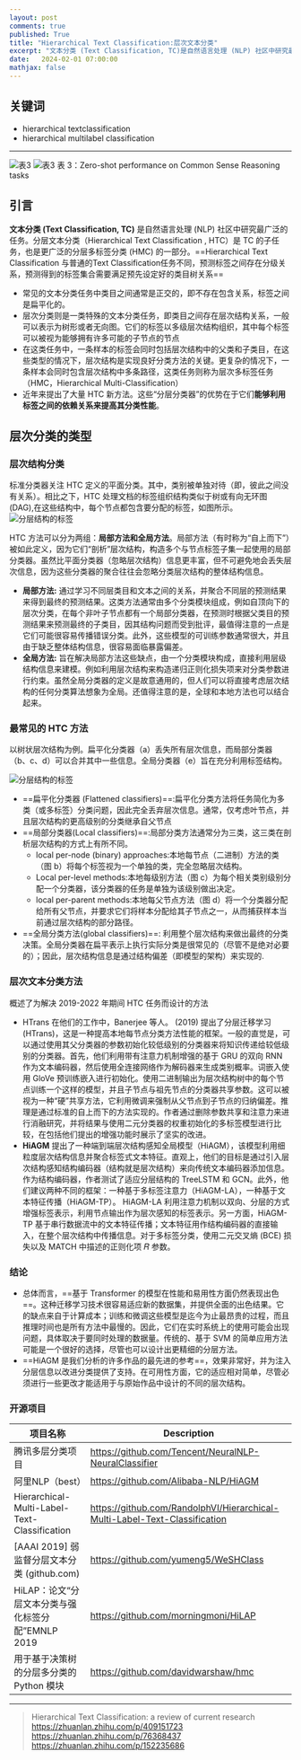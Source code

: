 ```yaml
---
layout: post
comments: true
published: True
title: "Hierarchical Text Classification:层次文本分类"
excerpt: "文本分类 (Text Classification, TC)是自然语言处理 (NLP) 社区中研究最广泛的任务。分层文本分类（Hierarchical Text Classification , HTC）是 TC 的子任务，也是更广泛的分层多标签分类 (HMC) 的一部分。Hierarchical Text Classification 与普通的Text Classification任务不同，预测标签之间存在分级关系，预测得到的标签集合需要满足预先设定好的类目树关系"
date:   2024-02-01 07:00:00
mathjax: false
---
```


## 关键词

- hierarchical textclassification
- hierarchical multilabel classification

* * *
![表3](https://github.com/Walker-DJ1/Walker-DJ1.github.io/blob/master/image_data/llama1/3-TABLE3-1.png)
![表3](https://github.com/Walker-DJ1/Walker-DJ1.github.io/blob/master/image_data/llama1/3-TABLE3-1.png)
表 3：Zero-shot performance on Common Sense Reasoning tasks
## 引言

**文本分类 (Text Classification, TC)** 是自然语言处理 (NLP) 社区中研究最广泛的任务。分层文本分类（Hierarchical Text Classification , HTC）是 TC 的子任务，也是更广泛的分层多标签分类 (HMC) 的一部分。==Hierarchical Text Classification 与普通的Text Classification任务不同，预测标签之间存在分级关系，预测得到的标签集合需要满足预先设定好的类目树关系==

- 常见的文本分类任务中类目之间通常是正交的，即不存在包含关系，标签之间是扁平化的。
- 层次分类则是一类特殊的文本分类任务，即类目之间存在层次结构关系，一般可以表示为树形或者无向图。它们的标签以多级层次结构组织，其中每个标签可以被视为能够拥有许多可能的子节点的节点
- 在这类任务中，一条样本的标签会同时包括层次结构中的父类和子类目，在这些类型的情况下，层次结构是实现良好分类方法的关键。更复杂的情况下，一条样本会同时包含层次结构中多条路径，这类任务则称为层次多标签任务（HMC，Hierarchical Multi-Classification）
- 近年来提出了大量 HTC 新方法。这些“分层分类器”的优势在于它们**能够利用标签之间的依赖关系来提高其分类性能**。

## 层次分类的类型

### 层次结构分类

标准分类器关注 HTC 定义的平面分类。其中，类别被单独对待（即，彼此之间没有关系）。相比之下，HTC 处理文档的标签组织结构类似于树或有向无环图 (DAG),在这些结构中，每个节点都包含要分配的标签，如图所示。  
![分层结构的标签](https://github.com/Walker-DJ1/Walker-DJ1.github.io/blob/master/image_data/01Hierarchical%20Text%20Classification/fig1.png?raw=true)

HTC 方法可以分为两组：**局部方法和全局方法**。局部方法（有时称为“自上而下”）被如此定义，因为它们“剖析”层次结构，构造多个与节点标签子集一起使用的局部分类器。虽然比平面分类器（忽略层次结构）信息更丰富，但不可避免地会丢失层次信息，因为这些分类器的聚合往往会忽略分类层次结构的整体结构信息。

- **局部方法:** 通过学习不同层类目和文本之间的关系，并聚合不同层的预测结果来得到最终的预测结果。这类方法通常由多个分类模块组成，例如自顶向下的层次分类，在每个非叶子节点都有一个局部分类器，在预测时根据父类目的预测结果来预测最终的子类目，因其结构问题而受到批评，最值得注意的一点是它们可能很容易传播错误分类。此外，这些模型的可训练参数通常很大，并且由于缺乏整体结构信息，很容易面临暴露偏差。
- **全局方法:** 旨在解决局部方法这些缺点，由一个分类模块构成，直接利用层级结构信息来建模。例如利用层次结构来构造递归正则化损失项来对分类参数进行约束。虽然全局分类器的定义是故意通用的，但人们可以将直接考虑层次结构的任何分类算法想象为全局。还值得注意的是，全球和本地方法也可以结合起来。

### 最常见的 HTC 方法

以树状层次结构为例。扁平化分类器（a）丢失所有层次信息，而局部分类器（b、c、d）可以合并其中一些信息。全局分类器（e）旨在充分利用标签结构。

![分层结构的标签](https://github.com/Walker-DJ1/Walker-DJ1.github.io/blob/master/image_data/01Hierarchical%20Text%20Classification/fig2.png?raw=true)

- ==扁平化分类器 (Flattened classifiers)==:扁平化分类方法将任务简化为多类（或多标签）分类问题，因此完全丢弃层次信息。通常，仅考虑叶节点，并且层次结构的更高级别的分类继承自父节点
- ==局部分类器(Local classifiers)==:局部分类方法通常分为三类，这三类在剖析层次结构的方式上有所不同。
    - local per-node (binary) approaches:本地每节点（二进制）方法的类（图 b）将每个标签视为一个单独的类，完全忽略层次结构。
    - Local per-level methods:本地每级别方法（图 c）为每个相关类别级别分配一个分类器，该分类器的任务是单独为该级别做出决定。
    - local per-parent methods:本地每父节点方法（图 d）将一个分类器分配给所有父节点，并要求它们将样本分配给其子节点之一，从而捕获样本当前通过层次结构的部分路径。
- ==全局分类方法(global classifiers)==: 利用整个层次结构来做出最终的分类决策。全局分类器在扁平表示上执行实际分类是很常见的（尽管不是绝对必要的）；因此，层次结构信息是通过结构偏差（即模型的架构）来实现的.

### 层次文本分类方法

概述了为解决 2019-2022 年期间 HTC 任务而设计的方法

- HTrans 在他们的工作中，Banerjee 等人。 (2019) 提出了分层迁移学习 (HTrans)，这是一种提高本地每节点分类方法性能的框架。一般的直觉是，可以通过使用其父分类器的参数初始化较低级别的分类器来将知识传递给较低级别​​的分类器。首先，他们利用带有注意力机制增强的基于 GRU 的双向 RNN 作为文本编码器，然后使用全连接网络作为解码器来生成类别概率。词嵌入使用 GloVe 预训练嵌入进行初始化。使用二进制输出为层次结构树中的每个节点训练一个这样的模型，并且子节点与祖先节点的分类器共享参数。这可以被视为一种“硬”共享方法，它利用微调来强制从父节点到子节点的归纳偏差。推理是通过标准的自上而下的方法实现的。作者通过删除参数共享和注意力来进行消融研究，并将结果与​​使用二元分类器的权重初始化的多标签模型进行比较，在包括他们提出的增强功能时展示了坚实的改进。
- **HiAGM** 提出了一种端到端层次结构感知全局模型（HiAGM），该模型利用细粒度层次结构信息并聚合标签式文本特征。直观上，他们的目标是通过引入层次结构感知结构编码器（结构就是层次结构）来向传统文本编码器添加信息。作为结构编码器，作者测试了适应分层结构的 TreeLSTM 和 GCN。此外，他们建议两种不同的框架：一种基于多标签注意力（HiAGM-LA），一种基于文本特征传播（HiAGM-TP）。 HiAGM-LA 利用注意力机制以双向、分层的方式增强标签表示，利用节点输出作为层次感知的标签表示。另一方面，HiAGM-TP 基于串行数据流中的文本特征传播；文本特征用作结构编码器的直接输入，在整个层次结构中传播信息。对于多标签分类，使用二元交叉熵 (BCE) 损失以及 MATCH 中描述的正则化项 𝑅 参数。

### 结论

- 总体而言，==基于 Transformer 的模型在性能和易用性方面仍然表现出色==。这种迁移学习技术很容易适应新的数据集，并提供全面的出色结果。它的缺点来自于计算成本；训练和微调这些模型是迄今为止最昂贵的过程，而且推理时间也是所有方法中最慢的。因此，它们在实时系统上的使用可能会出现问题，具体取决于要同时处理的数据量。传统的、基于 SVM 的简单应用方法可能是一个很好的选择，尽管也可以设计出更精细的分层方法。
- ==HiAGM 是我们分析的许多作品的最先进的参考==，效果非常好，并为注入分层信息以改进分类提供了支持。在可用性方面，它的适应相对简单，尽管必须进行一些更改才能适用于与原始作品中设计的不同的层次结构。

### 开源项目

| 项目名称 | Description |
| --- | --- |
| 腾讯多层分类项目 |https://github.com/Tencent/NeuralNLP-NeuralClassifier |
| 阿里NLP（best） |https://github.com/Alibaba-NLP/HiAGM |
| Hierarchical-Multi-Label-Text-Classification | https://github.com/RandolphVI/Hierarchical-Multi-Label-Text-Classification|
| [AAAI 2019] 弱监督分层文本分类 (github.com) |https://github.com/yumeng5/WeSHClass|
| HiLAP：论文“分层文本分类与强化标签分配”EMNLP 2019 | https://github.com/morningmoni/HiLAP|
| 用于基于决策树的分层多分类的 Python 模块 | https://github.com/davidwarshaw/hmc |


* * *

> Hierarchical Text Classification: a review of current research  
> https://zhuanlan.zhihu.com/p/409151723  
> https://zhuanlan.zhihu.com/p/76368437  
> https://zhuanlan.zhihu.com/p/152235686
